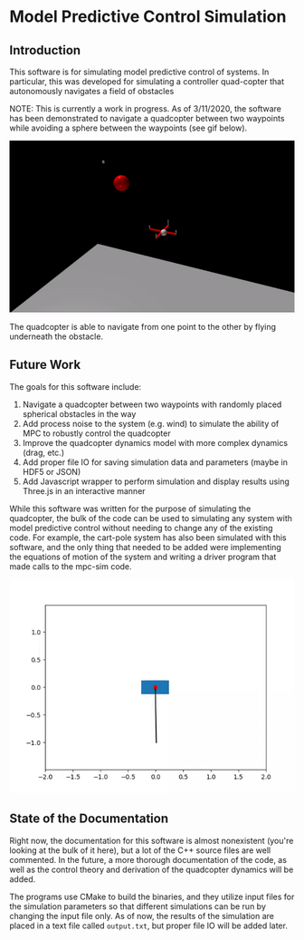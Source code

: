 # Model Predictive Control Simulation

## Introduction

This software is for simulating model predictive control of systems. In particular, this was developed for simulating a controller quad-copter that autonomously navigates a field of obstacles

NOTE: This is currently a work in progress. As of 3/11/2020, the software has been demonstrated to navigate a quadcopter between two waypoints while avoiding a sphere between the waypoints (see gif below).

![](quadcopter/quadcopter-obstacle-1.gif)

The quadcopter is able to navigate from one point to the other by flying underneath the obstacle.

## Future Work

The goals for this software include:

1. Navigate a quadcopter between two waypoints with randomly placed spherical obstacles in the way
2. Add process noise to the system (e.g. wind) to simulate the ability of MPC to robustly control the quadcopter
3. Improve the quadcopter dynamics model with more complex dynamics (drag, etc.)
4. Add proper file IO for saving simulation data and parameters (maybe in HDF5 or JSON)
5. Add Javascript wrapper to perform simulation and display results using Three.js in an interactive manner

While this software was written for the purpose of simulating the quadcopter, the bulk of the code can be used to simulating any system with model predictive control without needing to change any of the existing code. For example, the cart-pole system has also been simulated with this software, and the only thing that needed to be added were implementing the equations of motion of the system and writing a driver program that made calls to the mpc-sim code.

![](cart_pole/cart-pole.gif)

## State of the Documentation

Right now, the documentation for this software is almost nonexistent (you're looking at the bulk of it here), but a lot of the C++ source files are well commented. In the future, a more thorough documentation of the code, as well as the control theory and derivation of the quadcopter dynamics will be added.

The programs use CMake to build the binaries, and they utilize input files for the simulation parameters so that different simulations can be run by changing the input file only. As of now, the results of the simulation are placed in a text file called `output.txt`, but proper file IO will be added later.

